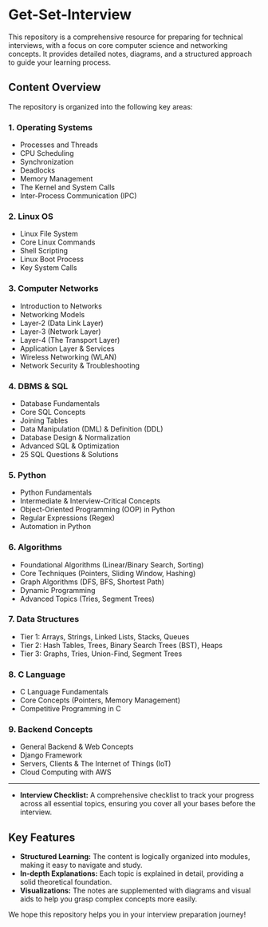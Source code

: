 # Get-Set-Interview

This repository is a comprehensive resource for preparing for technical interviews, with a focus on core computer science and networking concepts. It provides detailed notes, diagrams, and a structured approach to guide your learning process.

## Content Overview

The repository is organized into the following key areas:

### 1. Operating Systems
- Processes and Threads
- CPU Scheduling
- Synchronization
- Deadlocks
- Memory Management
- The Kernel and System Calls
- Inter-Process Communication (IPC)

### 2. Linux OS
- Linux File System
- Core Linux Commands
- Shell Scripting
- Linux Boot Process
- Key System Calls

### 3. Computer Networks
- Introduction to Networks
- Networking Models
- Layer-2 (Data Link Layer)
- Layer-3 (Network Layer)
- Layer-4 (The Transport Layer)
- Application Layer & Services
- Wireless Networking (WLAN)
- Network Security & Troubleshooting

### 4. DBMS & SQL
- Database Fundamentals
- Core SQL Concepts
- Joining Tables
- Data Manipulation (DML) & Definition (DDL)
- Database Design & Normalization
- Advanced SQL & Optimization
- 25 SQL Questions & Solutions

### 5. Python
- Python Fundamentals
- Intermediate & Interview-Critical Concepts
- Object-Oriented Programming (OOP) in Python
- Regular Expressions (Regex)
- Automation in Python

### 6. Algorithms
- Foundational Algorithms (Linear/Binary Search, Sorting)
- Core Techniques (Pointers, Sliding Window, Hashing)
- Graph Algorithms (DFS, BFS, Shortest Path)
- Dynamic Programming
- Advanced Topics (Tries, Segment Trees)

### 7. Data Structures
- Tier 1: Arrays, Strings, Linked Lists, Stacks, Queues
- Tier 2: Hash Tables, Trees, Binary Search Trees (BST), Heaps
- Tier 3: Graphs, Tries, Union-Find, Segment Trees

### 8. C Language
- C Language Fundamentals
- Core Concepts (Pointers, Memory Management)
- Competitive Programming in C

### 9. Backend Concepts
- General Backend & Web Concepts
- Django Framework
- Servers, Clients & The Internet of Things (IoT)
- Cloud Computing with AWS

---

- **Interview Checklist:** A comprehensive checklist to track your progress across all essential topics, ensuring you cover all your bases before the interview.

## Key Features

*   **Structured Learning:** The content is logically organized into modules, making it easy to navigate and study.
*   **In-depth Explanations:** Each topic is explained in detail, providing a solid theoretical foundation.
*   **Visualizations:** The notes are supplemented with diagrams and visual aids to help you grasp complex concepts more easily.

We hope this repository helps you in your interview preparation journey!